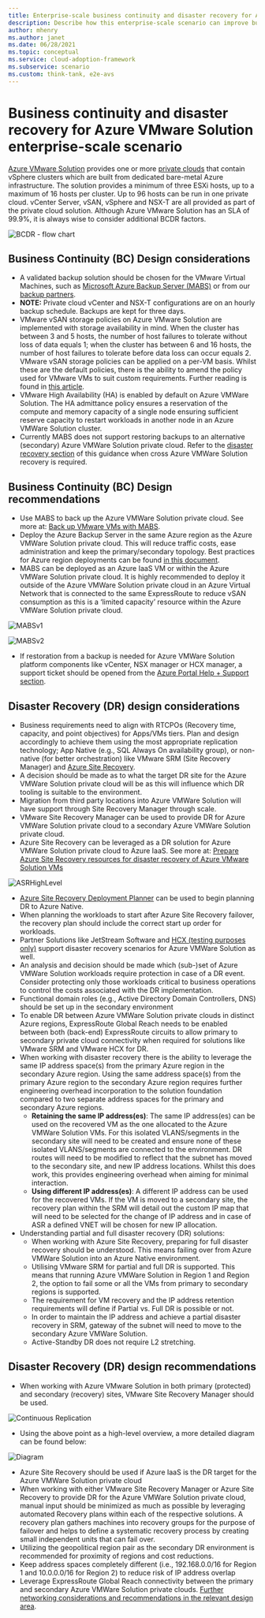 ```yaml
---
title: Enterprise-scale business continuity and disaster recovery for Azure VMware Solution
description: Describe how this enterprise-scale scenario can improve business continuity and disaster recovery of Azure VMware Solution.
author: mhenry
ms.author: janet
ms.date: 06/28/2021
ms.topic: conceptual
ms.service: cloud-adoption-framework
ms.subservice: scenario
ms.custom: think-tank, e2e-avs
---
```


# Business continuity and disaster recovery for Azure VMware Solution enterprise-scale scenario

[Azure VMware Solution](/azure/azure-vmware/) provides one or more [private clouds](/azure/azure-vmware/concepts-private-clouds-clusters) that contain vSphere clusters which are built from dedicated bare-metal Azure infrastructure. The solution provides a minimum of three ESXi hosts, up to a maximum of 16 hosts per cluster. Up to 96 hosts can be run in one private cloud. vCenter Server, vSAN, vSphere and NSX-T are all provided as part of the private cloud solution. Although Azure VMware Solution has an SLA of 99.9%, it is always wise to consider additional BCDR factors.

![BCDR - flow chart](../_images/eslz-bcdr-1.png)

## Business Continuity (BC) Design considerations

- A validated backup solution should be chosen for the VMware Virtual Machines, such as [Microsoft Azure Backup Server (MABS)](/azure/backup/backup-azure-backup-server-vmware?context=/azure/azure-vmware/context/context) or from our [backup partners](/azure/azure-vmware/ecosystem-back-up-vms).
- **NOTE:** Private cloud vCenter and NSX-T configurations are on an hourly backup schedule. Backups are kept for three days. 
- VMware vSAN storage policies on Azure VMware Solution are implemented with storage availability in mind. When the cluster has between 3 and 5 hosts, the number of host failures to tolerate without loss of data equals 1; when the cluster has between 6 and 16 hosts, the number of host failures to tolerate before data loss can occur equals 2. VMware vSAN storage policies can be applied on a per-VM basis. Whilst these are the default policies, there is the ability to amend the policy used for VMware VMs to suit custom requirements. Further reading is found in [this article](/azure/azure-vmware/concepts-storage).
- VMware High Availability (HA) is enabled by default on Azure VMWare Solution. The HA admittance policy ensures a reservation of the compute and memory capacity of a single node ensuring sufficient reserve capacity to restart workloads in another node in an Azure VMWare Solution cluster.
- Currently MABS does not support restoring backups to an alternative (secondary) Azure VMWare Solution private cloud. Refer to the [disaster recovery section](eslz-business-continuity-and-disaster-recovery.md#disaster-recovery-dr-design-considerations) of this guidance when cross Azure VMWare Solution recovery is required.

## Business Continuity (BC) Design recommendations

- Use MABS to back up the Azure VMWare Solution private cloud. See more at: [Back up VMware VMs with MABS](/azure/backup/backup-azure-backup-server-vmware?context=/azure/azure-vmware/context/context).
- Deploy the Azure Backup Server in the same Azure region as the Azure VMWare Solution private cloud. This will reduce traffic costs, ease administration and keep the primary/secondary topology. Best practices for Azure region deployments can be found [in this document](/azure/cloud-adoption-framework/migrate/azure-best-practices/multiple-regions).
- MABS can be deployed as an Azure IaaS VM or within the Azure VMWare Solution private cloud. It is highly recommended to deploy it outside of the Azure VMWare Solution private cloud in an Azure Virtual Network that is connected to the same ExpressRoute to reduce vSAN consumption as this is a ‘limited capacity’ resource within the Azure VMWare Solution private cloud. 

![MABSv1](../_images/eslz-bcdr-2.png)

![MABSv2](../_images/eslz-bcdr-3.png)


- If restoration from a backup is needed for Azure VMWare Solution platform components like vCenter, NSX manager or HCX manager, a support ticket should be opened from the [Azure Portal Help + Support section](/azure/azure-portal/supportability/how-to-create-azure-support-request). 

## Disaster Recovery (DR) design considerations

- Business requirements need to align with RTCPOs (Recovery time, capacity, and point objectives) for Apps/VMs tiers. Plan and design accordingly to achieve them using the most appropriate replication technology; App Native (e.g., SQL Always On availability group), or non-native (for better orchestration) like VMware SRM (Site Recovery Manager) and [Azure Site Recovery](/azure/site-recovery/).
- A decision should be made as to what the target DR site for the Azure VMWare Solution private cloud will be as this will influence which DR tooling is suitable to the environment.
- Migration from third party locations into Azure VMWare Solution will have support through Site Recovery Manager through scale.
- VMware Site Recovery Manager can be used to provide DR for Azure VMWare Solution private cloud to a secondary Azure VMWare Solution private cloud.
- Azure Site Recovery can be leveraged as a DR solution for Azure VMWare Solution private cloud to Azure IaaS. See more at: [Prepare Azure Site Recovery resources for disaster recovery of Azure VMware Solution VMs](/azure/site-recovery/avs-tutorial-prepare-azure)

![ASRHighLevel](../_images/eslz-bcdr-4.png)

- [Azure Site Recovery Deployment Planner](/azure/site-recovery/site-recovery-deployment-planner) can be used to begin planning DR to Azure Native.
- When planning the workloads to start after Azure Site Recovery failover, the recovery plan should include the correct start up order for workloads.
- Partner Solutions like JetStream Software and [HCX (testing purposes only)](/azure/azure-vmware/deploy-disaster-recovery-using-vmware-hcx#:~:text=%20Deploy%20disaster%20recovery%20using%20VMware%20HCX%20,VMware%20Solution%20private%20cloud%2C%20and%20access...%20More%20) support disaster recovery scenarios for Azure VMWare Solution as well.
- An analysis and decision should be made which (sub-)set of Azure VMWare Solution workloads require protection in case of a DR event. Consider protecting only those workloads critical to business operations to control the costs associated with the DR implementation.
- Functional domain roles (e.g., Active Directory Domain Controllers, DNS) should be set up in the secondary environment
- To enable DR between Azure VMWare Solution private clouds in distinct Azure regions, ExpressRoute Global Reach needs to be enabled between both (back-end) ExpressRoute circuits to allow primary to secondary private cloud connectivity when required for solutions like VMware SRM and VMware HCX for DR.
- When working with disaster recovery there is the ability to leverage the same IP address space(s) from the primary Azure region in the secondary Azure region. Using the same address space(s) from the primary Azure region to the secondary Azure region requires further engineering overhead incorporation to the solution foundation compared to two separate address spaces for the primary and secondary Azure regions. 
  - **Retaining the same IP address(es)**: The same IP address(es) can be used on the recovered VM as the one allocated to the Azure VMWare Solution VMs. For this isolated VLANS/segments in the secondary site will need to be created and ensure none of these isolated VLANS/segments are connected to the environment. DR routes will need to be modified to reflect that the subnet has moved to the secondary site, and new IP address locations. Whilst this does work, this provides engineering overhead when aiming for minimal interaction.
  - **Using different IP address(es)**: A different IP address can be used for the recovered VMs. If the VM is moved to a secondary site, the recovery plan within the SRM will detail out the custom IP map that will need to be selected for the change of IP address and in case of ASR a defined VNET will be chosen for new IP allocation.
- Understanding partial and full disaster recovery (DR) solutions:
  - When working with Azure Site Recovery, preparing for full disaster recovery should be understood. This means failing over from Azure VMWare Solution into an Azure Native environment.
  - Utilising VMware SRM for partial and full DR is supported. This means that running Azure VMWare Solution in Region 1 and Region 2, the option to fail some or all the VMs from primary to secondary regions is supported. 
  - The requirement for VM recovery and the IP address retention requirements will define if Partial vs. Full DR is possible or not. 
  - In order to maintain the IP address and achieve a partial disaster recovery in SRM, gateway of the subnet will need to move to the secondary Azure VMWare Solution.
  - Active-Standby DR does not require L2 stretching.

## Disaster Recovery (DR) design recommendations

- When working with Azure VMware Solution in both primary (protected) and secondary (recovery) sites, VMware Site Recovery Manager should be used.

![Continuous Replication](../_images/eslz-bcdr-5.png)

- Using the above point as a high-level overview, a more detailed diagram can be found below:

![Diagram](../_images/eslz-bcdr-6.png)

- Azure Site Recovery should be used if Azure IaaS is the DR target for the Azure VMWare Solution private cloud
- When working with either VMware Site Recovery Manager or Azure Site Recovery to provide DR for the Azure VMWare Solution private cloud, manual input should be minimized as much as possible by leveraging automated Recovery plans within each of the respective solutions. A recovery plan gathers machines into recovery groups for the purpose of failover and helps to define a systematic recovery process by creating small independent units that can fail over.
- Utilizing the geopolitical region pair as the secondary DR environment is recommended for proximity of regions and cost reductions.
- Keep address spaces completely different (i.e., 192.168.0.0/16 for Region 1 and 10.0.0.0/16 for Region 2) to reduce risk of IP address overlap 
- Leverage ExpressRoute Global Reach connectivity between the primary and secondary Azure VMWare Solution private clouds. [Further networking considerations and recommendations in the relevant design area](./eslz-network-topology-connectivity.md).
